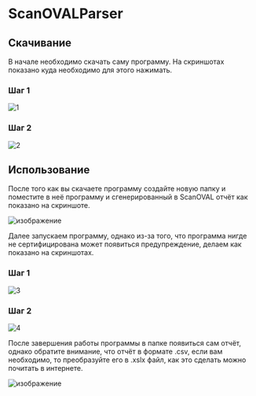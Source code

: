 # ScanOVALParser
## Скачивание

В начале необходимо скачать саму программу. На скриншотах показано куда необходимо для этого нажимать.
### Шаг 1
![1](https://github.com/Vital1kS/ScanOVALParser/assets/56350325/0946ddff-c816-43b0-b7ee-4ce975c2cc71)
### Шаг 2
![2](https://github.com/Vital1kS/ScanOVALParser/assets/56350325/e048ac4b-a186-43c4-9b5d-7c415f2452a2)

## Использование
После того как вы скачаете программу создайте новую папку и поместите в неё программу и сгенерированный в ScanOVAL отчёт как показано на скриншоте.

![изображение](https://github.com/Vital1kS/ScanOVALParser/assets/56350325/cba869cd-a065-4715-956e-72eed268efe3)

Далее запускаем программу, однако из-за того, что программа нигде не сертифицирована может появиться предупреждение, делаем как показано на скриншотах.

### Шаг 1
![3](https://github.com/Vital1kS/ScanOVALParser/assets/56350325/d3695beb-886d-4ae6-9cff-cea9938f111d)
### Шаг 2
![4](https://github.com/Vital1kS/ScanOVALParser/assets/56350325/6b723aac-7237-401d-b820-3a04ef4f915e)

После завершения работы программы в папке появиться сам отчёт, однако обратите внимание, что отчёт в формате .csv, если вам необходимо, то преобразуйте его в .xslx файл, как это сделать можно почитать в интернете.

![изображение](https://github.com/Vital1kS/ScanOVALParser/assets/56350325/5d852025-052e-4119-bb29-51675d8cc7bb)
